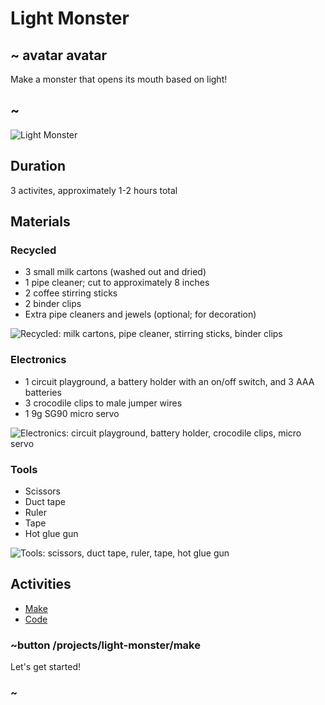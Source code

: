 # Light Monster

## ~ avatar avatar 
Make a monster that opens its mouth based on light! 
## ~ 

![Light Monster](/static/cp/projects/light-monster.jpg)

## Duration

3 activites, approximately 1-2 hours total

## Materials

### Recycled
* 3 small milk cartons (washed out and dried)
* 1 pipe cleaner; cut to approximately 8 inches
* 2 coffee stirring sticks
* 2 binder clips
* Extra pipe cleaners and jewels (optional; for decoration)

![Recycled: milk cartons, pipe cleaner, stirring sticks, binder clips](/static/cp/projects/light-monster/recycle.png)

### Electronics
* 1 circuit playground, a battery holder with an on/off switch, and 3 AAA batteries
* 3 crocodile clips to male jumper wires
* 1 9g SG90 micro servo

![Electronics: circuit playground, battery holder, crocodile clips, micro servo](/static/cp/projects/light-monster/electronic.png)

### Tools
* Scissors
* Duct tape
* Ruler
* Tape
* Hot glue gun

![Tools: scissors, duct tape, ruler, tape, hot glue gun](/static/cp/projects/light-monster/tool.png)

## Activities
* [Make](/projects/light-monster/make)
* [Code](/projects/light-monster/code)

### ~button /projects/light-monster/make

Let's get started!

### ~

